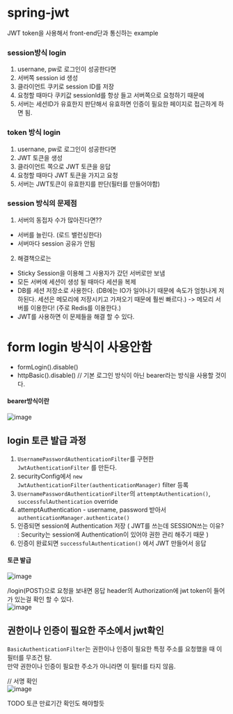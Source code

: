 # spring-jwt
JWT token을 사용해서 front-end단과 통신하는 example

### session방식 login
1. usernane, pw로 로그인이 성공한다면  
2. 서버쪽 session id 생성
3. 클라이언트 쿠키로 session ID를 저장
4. 요청할 때마다 쿠키값 sessionId를 항상 들고 서버쪽으로 요청하기 때문에
5. 서버는 세션ID가 유효한지 판단해서 유효하면 인증이 필요한 페이지로 접근하게 하면 됨.

### token 방식 login
1. usernane, pw로 로그인이 성공한다면  
2. JWT 토큰을 생성
3. 클라이언트 쪽으로 JWT 토큰을 응답
4. 요청할 때마다 JWT 토큰을 가지고 요청
5. 서버는 JWT토큰이 유효한지를 판단(필터를 만들어야함)


### session 방식의 문제점
1. 서버의 동접자 수가 많아진다면??
 * 서버를 늘린다. (로드 밸런싱한다)
 * 서버마다 session 공유가 안됨

2. 해결책으로는
* Sticky Session을 이용해 그 사용자가 갔던 서버로만 보냄
* 모든 서버에 세션이 생성 될 때마다 세션을 복제 
* DB를 세션 저장소로 사용한다. (DB에는 IO가 일어나기 때문에 속도가 엄청나게 저하된다. 세션은 메모리에 저장시키고 가져오기 때문에 훨씬 빠르다.) -> 메모리 서버를 이용한다! (주로 Redis를 이용한다.)
* JWT를 사용하면 이 문제들을 해결 할 수 있다.


# form login 방식이 사용안함
* formLogin().disable() 
* httpBasic().disable() // 기본 로그인 방식이 아닌 bearer라는 방식을 사용할 것이다.

#### bearer방식이란
![image](https://user-images.githubusercontent.com/67637716/231376700-d62d8d08-1413-41a6-bbf3-8158fc6feb5e.png)   


## login 토큰 발급 과정
1. `UsernamePasswordAuthenticationFilter`를 구현한 `JwtAuthenticationFilter` 를 만든다.
2. securityConfig에서 `new JwtAuthenticationFilter(authenticationManager)` filter 등록
3. `UsernamePasswordAuthenticationFilter`의 `attemptAuthentication()`, `successfulAuthentication` override
4. attemptAuthentication - username, password 받아서 `authenticationManager.authenticate()`
5. 인증되면 session에 Authentication  저장 ( JWT를 쓰는데 SESSION쓰는 이유? : Security는 session에 Authentication이 있어야 권한 관리 해주기 때문 )
6. 인증이 완료되면 `successfulAuthentication()` 에서 JWT 만들어서 응답


#### 토큰 발급
![image](https://user-images.githubusercontent.com/67637716/231396213-e466fe8a-2af2-4ec8-b6db-05be3cbc70c5.png)    

/login(POST)으로 요청을 보내면 응답 header의 Authorization에 jwt token이 들어가 있는걸 확인 할 수 있다.  
![image](https://user-images.githubusercontent.com/67637716/231396451-ec18b2e4-cf46-4532-8670-6eeb8faffc5e.png)  

## 권한이나 인증이 필요한 주소에서 jwt확인
`BasicAuthenticationFilter`는 권한이나 인증이 필요한 특정 주소를 요청했을 때 이 필터를 무조건 탐.  
만약 권한이나 인증이 필요한 주소가 아니라면 이 필터를 타지 않음.  

// 서명 확인  
![image](https://user-images.githubusercontent.com/67637716/231422434-56cafc7d-7f72-4685-a8f4-b9cf72424bb4.png)  

TODO 토큰 만료기간 확인도 해야할듯  

